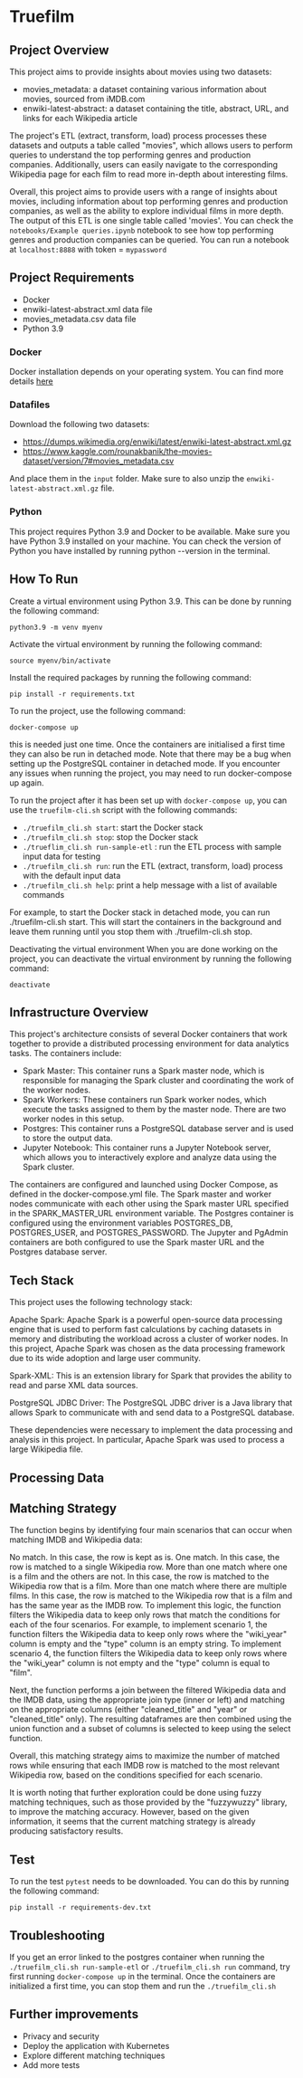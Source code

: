 # Truefilm

## Project Overview
This project aims to provide insights about movies using two datasets:

- movies_metadata: a dataset containing various information about movies, sourced from iMDB.com
- enwiki-latest-abstract: a dataset containing the title, abstract, URL, and links for each Wikipedia article

The project's ETL (extract, transform, load) process processes these datasets and outputs a table called "movies", which allows users to perform queries to understand the top performing genres and production companies.
Additionally, users can easily navigate to the corresponding Wikipedia page for each film to read more in-depth about interesting films.

Overall, this project aims to provide users with a range of insights about movies, including information about top performing genres and production companies, as well as the ability to explore individual films in more depth.
The output of this ETL is one single table called 'movies'. 
You can check the `notebooks/Example queries.ipynb` notebook to see how top performing genres and production companies can be queried.
You can run a notebook at `localhost:8888` with token = `mypassword`

## Project Requirements
- Docker
- enwiki-latest-abstract.xml data file
- movies_metadata.csv data file
- Python 3.9

### Docker
Docker installation depends on your operating system. You can find more details [here](https://docs.docker.com/get-docker/)

### Datafiles
Download the following two datasets:
- https://dumps.wikimedia.org/enwiki/latest/enwiki-latest-abstract.xml.gz 
- https://www.kaggle.com/rounakbanik/the-movies-dataset/version/7#movies_metadata.csv

And place them in the `input` folder. Make sure to also unzip the `enwiki-latest-abstract.xml.gz` file.

### Python
This project requires Python 3.9 and Docker to be available.
Make sure you have Python 3.9 installed on your machine. You can check the version of Python you have installed by running python --version in the terminal.

## How To Run
Create a virtual environment using Python 3.9. This can be done by running the following command:

```
python3.9 -m venv myenv
```

Activate the virtual environment by running the following command:
```
source myenv/bin/activate
```

Install the required packages by running the following command:

```
pip install -r requirements.txt
```

To run the project, use the following command:

`docker-compose up`

this is needed just one time. Once the containers are initialised a first time they can also be run in detached mode.
Note that there may be a bug when setting up the PostgreSQL container in detached mode. If you encounter any issues when running the project, you may need to run docker-compose up again.


To run the project after it has been set up with `docker-compose up`, you can use the `truefilm-cli.sh` script with the following commands:

- `./truefilm_cli.sh start`: start the Docker stack
- `./truefilm_cli.sh stop`: stop the Docker stack
- `./trueflim_cli.sh run-sample-etl` : run the ETL process with sample input data for testing
- `./truefilm_cli.sh run`: run the ETL (extract, transform, load) process with the default input data
- `./truefilm_cli.sh help`: print a help message with a list of available commands

For example, to start the Docker stack in detached mode, you can run ./truefilm-cli.sh start. This will start the containers in the background and leave them running until you stop them with ./truefilm-cli.sh stop.

Deactivating the virtual environment
When you are done working on the project, you can deactivate the virtual environment by running the following command:

```
deactivate
```

## Infrastructure Overview

This project's architecture consists of several Docker containers that work together to provide a distributed processing environment for data analytics tasks. The containers include:

- Spark Master: This container runs a Spark master node, which is responsible for managing the Spark cluster and coordinating the work of the worker nodes.
- Spark Workers: These containers run Spark worker nodes, which execute the tasks assigned to them by the master node. There are two worker nodes in this setup.
- Postgres: This container runs a PostgreSQL database server and is used to store the output data.
- Jupyter Notebook: This container runs a Jupyter Notebook server, which allows you to interactively explore and analyze data using the Spark cluster.

The containers are configured and launched using Docker Compose, as defined in the docker-compose.yml file. The Spark master and worker nodes communicate with each other using the Spark master URL specified in the SPARK_MASTER_URL environment variable. The Postgres container is configured using the environment variables POSTGRES_DB, POSTGRES_USER, and POSTGRES_PASSWORD. The Jupyter and PgAdmin containers are both configured to use the Spark master URL and the Postgres database server.


## Tech Stack
This project uses the following technology stack:

Apache Spark: Apache Spark is a powerful open-source data processing engine that is used to perform fast calculations by caching datasets in memory and distributing the workload across a cluster of worker nodes. In this project, Apache Spark was chosen as the data processing framework due to its wide adoption and large user community.

Spark-XML: This is an extension library for Spark that provides the ability to read and parse XML data sources.

PostgreSQL JDBC Driver: The PostgreSQL JDBC driver is a Java library that allows Spark to communicate with and send data to a PostgreSQL database.

These dependencies were necessary to implement the data processing and analysis in this project. In particular, Apache Spark was used to process a large Wikipedia file.


## Processing Data



## Matching Strategy

The function begins by identifying four main scenarios that can occur when matching IMDB and Wikipedia data:

No match. In this case, the row is kept as is.
One match. In this case, the row is matched to a single Wikipedia row.
More than one match where one is a film and the others are not. In this case, the row is matched to the Wikipedia row that is a film.
More than one match where there are multiple films. In this case, the row is matched to the Wikipedia row that is a film and has the same year as the IMDB row.
To implement this logic, the function filters the Wikipedia data to keep only rows that match the conditions for each of the four scenarios. For example, to implement scenario 1, the function filters the Wikipedia data to keep only rows where the "wiki_year" column is empty and the "type" column is an empty string. To implement scenario 4, the function filters the Wikipedia data to keep only rows where the "wiki_year" column is not empty and the "type" column is equal to "film".

Next, the function performs a join between the filtered Wikipedia data and the IMDB data, using the appropriate join type (inner or left) and matching on the appropriate columns (either "cleaned_title" and "year" or "cleaned_title" only). The resulting dataframes are then combined using the union function and a subset of columns is selected to keep using the select function.

Overall, this matching strategy aims to maximize the number of matched rows while ensuring that each IMDB row is matched to the most relevant Wikipedia row, based on the conditions specified for each scenario.

It is worth noting that further exploration could be done using fuzzy matching techniques, such as those provided by the "fuzzywuzzy" library, to improve the matching accuracy. However, based on the given information, it seems that the current matching strategy is already producing satisfactory results.



## Test
To run the test `pytest` needs to be downloaded. You can do this by running the following command:

```
pip install -r requirements-dev.txt
```

## Troubleshooting
If you get an error linked to the postgres container when running the `./truefilm_cli.sh run-sample-etl` or `./truefilm_cli.sh run` command, try first running `docker-compose up` in the terminal.
Once the containers are initialized a first time, you can stop them and run the `./truefilm_cli.sh`

## Further improvements
- Privacy and security
- Deploy the application with Kubernetes
- Explore different matching techniques
- Add more tests

